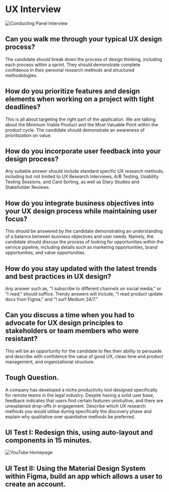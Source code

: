 # UX Interview 

![Conducting Panel Interview](https://www.4cornerresources.com/wp-content/uploads/2023/09/Conducting-panel-interview.jpg)

## Can you walk me through your typical UX design process?

The candidate should break down the process of design thinking, including each process within a sprint. They should demonstrate complete confidence in their personal research methods and structured methodologies. 

## How do you prioritize features and design elements when working on a project with tight deadlines?

This is all about targeting the right part of the application. We are talking about the Minimum Viable Product and the Most Valuable Point within the product cycle. The candidate should demonstrate an awareness of prioritization on value. 

## How do you incorporate user feedback into your design process?

Any suitable answer should include standard specific UX research methods, including but not limited to UX Research Interviews, A/B Testing, Usability Testing Sessions, and Card Sorting, as well as Diary Studies and Stakeholder Reviews. 

## How do you integrate business objectives into your UX design process while maintaining user focus?

This should be answered by the candidate demonstrating an understanding of a balance between business objectives and user needs. Namely, the candidate should discuss the process of looking for opportunities within the service pipeline, including details such as marketing opportunities, brand opportunities, and value opportunities.   

## How do you stay updated with the latest trends and best practices in UX design?

Any answer such as, "I subscribe to different channels on social media," or "I read," should suffice. Trendy answers will include, "I read product update docs from Figma," and "I surf Medium 24/7." 

## Can you discuss a time when you had to advocate for UX design principles to stakeholders or team members who were resistant?

This will be an opportunity for the candidate to flex their ability to persuade and describe with confidence the value of good UX, clean time and product management, and organizational structure.

## Tough Question. 

A company has developed a niche productivity tool designed specifically for remote teams in the legal industry. Despite having a solid user base, feedback indicates that users find certain features unintuitive, and there are unexplained drop-offs in engagement. Describe which UX research methods you would utilise during specifically the discovery phase and explain why qualitative over quanitative methods be preferred. 

## UI Test I: Redesign this, using auto-layout and components in 15 minutes. 

![YouTube Homepage](https://9to5google.com/wp-content/uploads/sites/4/2022/09/YouTube-homepage-desktop-current.jpg?quality=82&strip=all)

## UI Test II: Using the Material Design System within Figma, build an app which allows a user to create an account. 


